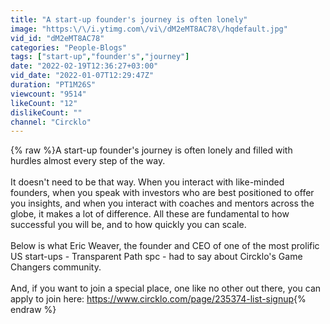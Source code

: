 ```yaml
---
title: "A start-up founder's journey is often lonely"
image: "https:\/\/i.ytimg.com\/vi\/dM2eMT8AC78\/hqdefault.jpg"
vid_id: "dM2eMT8AC78"
categories: "People-Blogs"
tags: ["start-up","founder's","journey"]
date: "2022-02-19T12:36:27+03:00"
vid_date: "2022-01-07T12:29:47Z"
duration: "PT1M26S"
viewcount: "9514"
likeCount: "12"
dislikeCount: ""
channel: "Circklo"
---
```

{% raw %}A start-up founder's journey is often lonely and filled with hurdles almost every step of the way.<br /><br />It doesn't need to be that way. When you interact with like-minded founders, when you speak with investors who are best positioned to offer you insights, and when you interact with coaches and mentors across the globe, it makes a lot of difference. All these are fundamental to how successful you will be, and to how quickly you can scale.<br /><br />Below is what Eric Weaver, the founder and CEO of one of the most prolific US start-ups - Transparent Path spc - had to say about Circklo's Game Changers community.<br /><br />And, if you want to join a special place, one like no other out there, you can apply to join here: <a rel="nofollow" target="blank" href="https://www.circklo.com/page/235374-list-signup">https://www.circklo.com/page/235374-list-signup</a>{% endraw %}
